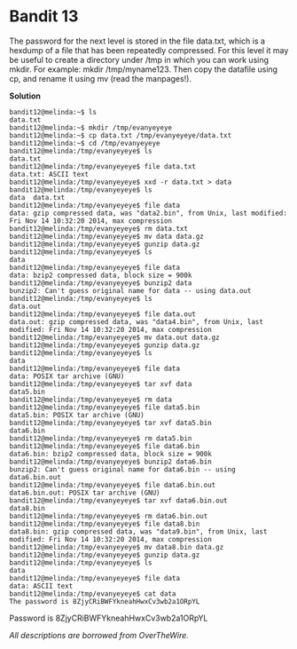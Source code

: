 # Bandit 13

The password for the next level is stored in the file data.txt, which is a hexdump of a file that has been repeatedly compressed. For this level it may be useful to create a directory under /tmp in which you can work using mkdir. For example: mkdir /tmp/myname123. Then copy the datafile using cp, and rename it using mv (read the manpages!).

**Solution**

```
bandit12@melinda:~$ ls
data.txt
bandit12@melinda:~$ mkdir /tmp/evanyeyeye
bandit12@melinda:~$ cp data.txt /tmp/evanyeyeye/data.txt
bandit12@melinda:~$ cd /tmp/evanyeyeye         
bandit12@melinda:/tmp/evanyeyeye$ ls
data.txt
bandit12@melinda:/tmp/evanyeyeye$ file data.txt 
data.txt: ASCII text
bandit12@melinda:/tmp/evanyeyeye$ xxd -r data.txt > data
bandit12@melinda:/tmp/evanyeyeye$ ls
data  data.txt
bandit12@melinda:/tmp/evanyeyeye$ file data
data: gzip compressed data, was "data2.bin", from Unix, last modified: Fri Nov 14 10:32:20 2014, max compression
bandit12@melinda:/tmp/evanyeyeye$ rm data.txt
bandit12@melinda:/tmp/evanyeyeye$ mv data data.gz
bandit12@melinda:/tmp/evanyeyeye$ gunzip data.gz
bandit12@melinda:/tmp/evanyeyeye$ ls       
data
bandit12@melinda:/tmp/evanyeyeye$ file data
data: bzip2 compressed data, block size = 900k
bandit12@melinda:/tmp/evanyeyeye$ bunzip2 data
bunzip2: Can't guess original name for data -- using data.out
bandit12@melinda:/tmp/evanyeyeye$ ls
data.out
bandit12@melinda:/tmp/evanyeyeye$ file data.out 
data.out: gzip compressed data, was "data4.bin", from Unix, last modified: Fri Nov 14 10:32:20 2014, max compression
bandit12@melinda:/tmp/evanyeyeye$ mv data.out data.gz
bandit12@melinda:/tmp/evanyeyeye$ gunzip data.gz
bandit12@melinda:/tmp/evanyeyeye$ ls
data
bandit12@melinda:/tmp/evanyeyeye$ file data
data: POSIX tar archive (GNU)
bandit12@melinda:/tmp/evanyeyeye$ tar xvf data
data5.bin
bandit12@melinda:/tmp/evanyeyeye$ rm data
bandit12@melinda:/tmp/evanyeyeye$ file data5.bin 
data5.bin: POSIX tar archive (GNU)
bandit12@melinda:/tmp/evanyeyeye$ tar xvf data5.bin
data6.bin
bandit12@melinda:/tmp/evanyeyeye$ rm data5.bin
bandit12@melinda:/tmp/evanyeyeye$ file data6.bin 
data6.bin: bzip2 compressed data, block size = 900k
bandit12@melinda:/tmp/evanyeyeye$ bunzip2 data6.bin
bunzip2: Can't guess original name for data6.bin -- using data6.bin.out
bandit12@melinda:/tmp/evanyeyeye$ file data6.bin.out
data6.bin.out: POSIX tar archive (GNU)
bandit12@melinda:/tmp/evanyeyeye$ tar xvf data6.bin.out
data8.bin
bandit12@melinda:/tmp/evanyeyeye$ rm data6.bin.out 
bandit12@melinda:/tmp/evanyeyeye$ file data8.bin
data8.bin: gzip compressed data, was "data9.bin", from Unix, last modified: Fri Nov 14 10:32:20 2014, max compression
bandit12@melinda:/tmp/evanyeyeye$ mv data8.bin data.gz
bandit12@melinda:/tmp/evanyeyeye$ gunzip data.gz
bandit12@melinda:/tmp/evanyeyeye$ ls
data
bandit12@melinda:/tmp/evanyeyeye$ file data
data: ASCII text
bandit12@melinda:/tmp/evanyeyeye$ cat data
The password is 8ZjyCRiBWFYkneahHwxCv3wb2a1ORpYL
```

Password is 8ZjyCRiBWFYkneahHwxCv3wb2a1ORpYL

*All descriptions are borrowed from OverTheWire.*
